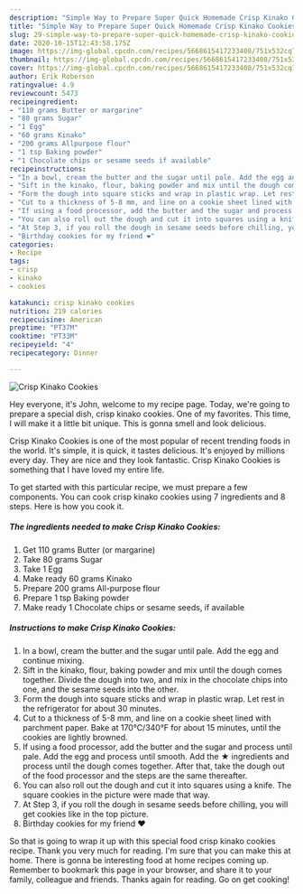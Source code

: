 ```yaml
---
description: "Simple Way to Prepare Super Quick Homemade Crisp Kinako Cookies"
title: "Simple Way to Prepare Super Quick Homemade Crisp Kinako Cookies"
slug: 29-simple-way-to-prepare-super-quick-homemade-crisp-kinako-cookies
date: 2020-10-15T12:43:58.175Z
image: https://img-global.cpcdn.com/recipes/5668615417233408/751x532cq70/crisp-kinako-cookies-recipe-main-photo.jpg
thumbnail: https://img-global.cpcdn.com/recipes/5668615417233408/751x532cq70/crisp-kinako-cookies-recipe-main-photo.jpg
cover: https://img-global.cpcdn.com/recipes/5668615417233408/751x532cq70/crisp-kinako-cookies-recipe-main-photo.jpg
author: Erik Roberson
ratingvalue: 4.9
reviewcount: 5473
recipeingredient:
- "110 grams Butter or margarine"
- "80 grams Sugar"
- "1 Egg"
- "60 grams Kinako"
- "200 grams Allpurpose flour"
- "1 tsp Baking powder"
- "1 Chocolate chips or sesame seeds if available"
recipeinstructions:
- "In a bowl, cream the butter and the sugar until pale. Add the egg and continue mixing."
- "Sift in the kinako, flour, baking powder and mix until the dough comes together. Divide the dough into two, and mix in the chocolate chips into one, and the sesame seeds into the other."
- "Form the dough into square sticks and wrap in plastic wrap. Let rest in the refrigerator for about 30 minutes."
- "Cut to a thickness of 5-8 mm, and line on a cookie sheet lined with parchment paper. Bake at 170℃/340°F for about 15 minutes, until the cookies are lightly browned."
- "If using a food processor, add the butter and the sugar and process until pale. Add the egg and process until smooth. Add the ★ ingredients and process until the dough comes together. After that, take the dough out of the food processor and the steps are the same thereafter."
- "You can also roll out the dough and cut it into squares using a knife. The square cookies in the picture were made that way."
- "At Step 3, if you roll the dough in sesame seeds before chilling, you will get cookies like in the top picture."
- "Birthday cookies for my friend ❤"
categories:
- Recipe
tags:
- crisp
- kinako
- cookies

katakunci: crisp kinako cookies 
nutrition: 219 calories
recipecuisine: American
preptime: "PT37M"
cooktime: "PT33M"
recipeyield: "4"
recipecategory: Dinner

---
```



![Crisp Kinako Cookies](https://img-global.cpcdn.com/recipes/5668615417233408/751x532cq70/crisp-kinako-cookies-recipe-main-photo.jpg)

Hey everyone, it's John, welcome to my recipe page. Today, we're going to prepare a special dish, crisp kinako cookies. One of my favorites. This time, I will make it a little bit unique. This is gonna smell and look delicious.

Crisp Kinako Cookies is one of the most popular of recent trending foods in the world. It's simple, it is quick, it tastes delicious. It's enjoyed by millions every day. They are nice and they look fantastic. Crisp Kinako Cookies is something that I have loved my entire life.




To get started with this particular recipe, we must prepare a few components. You can cook crisp kinako cookies using 7 ingredients and 8 steps. Here is how you cook it.

<!--inarticleads1-->

##### The ingredients needed to make Crisp Kinako Cookies:

1. Get 110 grams Butter (or margarine)
1. Take 80 grams Sugar
1. Take 1 Egg
1. Make ready 60 grams Kinako
1. Prepare 200 grams All-purpose flour
1. Prepare 1 tsp Baking powder
1. Make ready 1 Chocolate chips or sesame seeds, if available




<!--inarticleads2-->

##### Instructions to make Crisp Kinako Cookies:

1. In a bowl, cream the butter and the sugar until pale. Add the egg and continue mixing.
1. Sift in the kinako, flour, baking powder and mix until the dough comes together. Divide the dough into two, and mix in the chocolate chips into one, and the sesame seeds into the other.
1. Form the dough into square sticks and wrap in plastic wrap. Let rest in the refrigerator for about 30 minutes.
1. Cut to a thickness of 5-8 mm, and line on a cookie sheet lined with parchment paper. Bake at 170℃/340°F for about 15 minutes, until the cookies are lightly browned.
1. If using a food processor, add the butter and the sugar and process until pale. Add the egg and process until smooth. Add the ★ ingredients and process until the dough comes together. After that, take the dough out of the food processor and the steps are the same thereafter.
1. You can also roll out the dough and cut it into squares using a knife. The square cookies in the picture were made that way.
1. At Step 3, if you roll the dough in sesame seeds before chilling, you will get cookies like in the top picture.
1. Birthday cookies for my friend ❤




So that is going to wrap it up with this special food crisp kinako cookies recipe. Thank you very much for reading. I'm sure that you can make this at home. There is gonna be interesting food at home recipes coming up. Remember to bookmark this page in your browser, and share it to your family, colleague and friends. Thanks again for reading. Go on get cooking!
